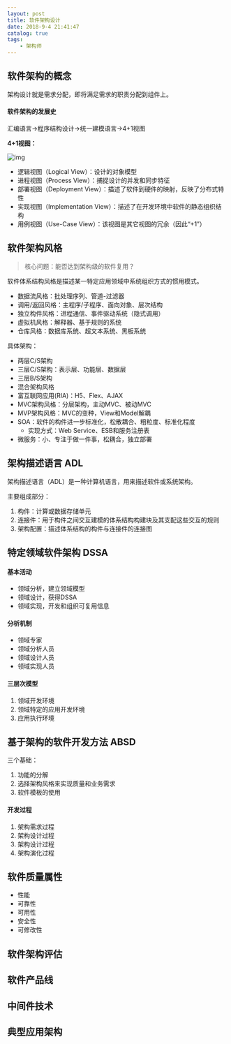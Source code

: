 ```yaml
---
layout: post
title: 软件架构设计
date: 2018-9-4 21:41:47
catalog: true
tags:
    - 架构师
---
```


## 软件架构的概念

架构设计就是需求分配，即将满足需求的职责分配到组件上。

#### 软件架构的发展史

汇编语言→程序结构设计→统一建模语言→4+1视图

**4+1视图：**

![img](../../../../img/in-post/post-architecture-design/1.gif)

- 逻辑视图（Logical View）：设计的对象模型
- 进程视图（Process View）：捕捉设计的并发和同步特征
- 部署视图（Deployment View）：描述了软件到硬件的映射，反映了分布式特性
- 实现视图（Implementation View）：描述了在开发环境中软件的静态组织结构
- 用例视图（Use-Case View）：该视图是其它视图的冗余（因此“+1”）

## 软件架构风格

> 核心问题：能否达到架构级的软件复用？

软件体系结构风格是描述某一特定应用领域中系统组织方式的惯用模式。

- 数据流风格：批处理序列、管道-过滤器
- 调用/返回风格：主程序/子程序、面向对象、层次结构
- 独立构件风格：进程通信、事件驱动系统（隐式调用）
- 虚拟机风格：解释器、基于规则的系统
- 仓库风格：数据库系统、超文本系统、黑板系统

具体架构：
- 两层C/S架构
- 三层C/S架构：表示层、功能层、数据层
- 三层B/S架构
- 混合架构风格
- 富互联网应用(RIA)：H5、Flex、AJAX
- MVC架构风格：分层架构，主动MVC、被动MVC
- MVP架构风格：MVC的变种，View和Model解耦
- SOA：软件的构件进一步标准化，松散耦合、粗粒度、标准化程度
  - 实现方式：Web Service、ESB和服务注册表
- 微服务：小、专注于做一件事，松耦合，独立部署

## 架构描述语言 ADL

架构描述语言（ADL）是一种计算机语言，用来描述软件或系统架构。

主要组成部分：
1. 构件：计算或数据存储单元
2. 连接件：用于构件之间交互建模的体系结构构建块及其支配这些交互的规则
3. 架构配置：描述体系结构的构件与连接件的连接图

## 特定领域软件架构 DSSA

#### 基本活动

- 领域分析，建立领域模型
- 领域设计，获得DSSA
- 领域实现，开发和组织可复用信息

#### 分析机制

- 领域专家
- 领域分析人员
- 领域设计人员
- 领域实现人员

#### 三层次模型

1. 领域开发环境
2. 领域特定的应用开发环境
3. 应用执行环境

## 基于架构的软件开发方法 ABSD

三个基础：
1. 功能的分解
2. 选择架构风格来实现质量和业务需求
3. 软件模板的使用

#### 开发过程

1. 架构需求过程
2. 架构设计过程
3. 架构设计过程
4. 架构演化过程

## 软件质量属性

- 性能
- 可靠性
- 可用性
- 安全性
- 可修改性

## 软件架构评估



## 软件产品线

## 中间件技术

## 典型应用架构

